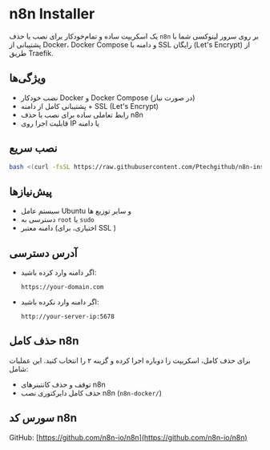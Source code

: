 # n8n Installer

یک اسکریپت ساده و تمام‌خودکار برای نصب یا حذف `n8n` بر روی سرور لینوکسی شما با پشتیبانی از Docker، Docker Compose و دامنه با SSL رایگان (Let's Encrypt) از طریق Traefik.

## ویژگی‌ها

- نصب خودکار Docker و Docker Compose (در صورت نیاز)
- پشتیبانی کامل از دامنه + SSL (Let's Encrypt)
- رابط تعاملی ساده برای نصب یا حذف n8n
- قابلیت اجرا روی IP یا دامنه

## نصب سریع

```bash
bash <(curl -fsSL https://raw.githubusercontent.com/Ptechgithub/n8n-installer/main/n8n.sh)
```

## پیش‌نیازها

- سیستم عامل Ubuntu و سایر توزیع ها 
- دسترسی به `root` یا `sudo`
- دامنه معتبر (اختیاری، برای SSL )

## آدرس دسترسی

- اگر دامنه وارد کرده باشید:
  ```
  https://your-domain.com
  ```

- اگر دامنه وارد نکرده باشید:
  ```
  http://your-server-ip:5678
  ```

## حذف کامل n8n

برای حذف کامل، اسکریپت را دوباره اجرا کرده و گزینه ۲ را انتخاب کنید. این عملیات شامل:

- توقف و حذف کانتینرهای n8n
- حذف کامل دایرکتوری نصب n8n (`n8n-docker/`)

## سورس کد n8n

GitHub: [https://github.com/n8n-io/n8n](https://github.com/n8n-io/n8n)
